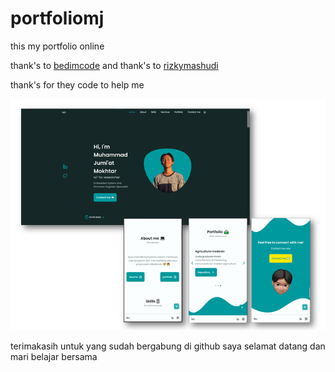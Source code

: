 # portfoliomj
this my portfolio online

thank's to <a href="https://github.com/bedimcode/responsive-portfolio-website-Alexa">bedimcode</a> 
and thank's to <a href="https://github.com/rizkymashudi/rmwashere">rizkymashudi </a>

thank's for they code to help me 

![Design](design.png)

terimakasih untuk yang sudah bergabung di github saya 
selamat datang dan
mari belajar bersama 

